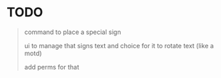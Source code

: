 # TODO

> command to place a special sign
> 
> ui to manage that signs text and choice for it to rotate text (like a motd)
>
> add perms for that
